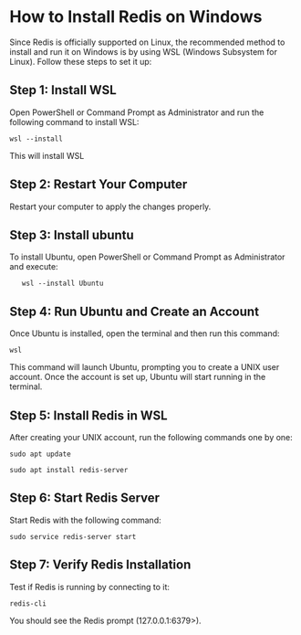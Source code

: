 # How to Install Redis on Windows

Since Redis is officially supported on Linux, the recommended method to install and run it on Windows is by using WSL (Windows Subsystem for Linux). Follow these steps to set it up:

## Step 1: Install WSL

Open PowerShell or Command Prompt as Administrator and run the following command to install WSL:

    wsl --install

This will install WSL

## Step 2: Restart Your Computer

Restart your computer to apply the changes properly.

## Step 3: Install ubuntu

To install Ubuntu, open PowerShell or Command Prompt as Administrator and execute:

       wsl --install Ubuntu

## Step 4: Run Ubuntu and Create an Account

Once Ubuntu is installed, open the terminal and then run this command:

    wsl
    
This command will launch Ubuntu, prompting you to create a UNIX user account. Once the account is set up, Ubuntu will start running in the terminal.

## Step 5: Install Redis in WSL

After creating your UNIX account, run the following commands one by one:

    sudo apt update
    
    sudo apt install redis-server

## Step 6: Start Redis Server

Start Redis with the following command:

    sudo service redis-server start

## Step 7: Verify Redis Installation

Test if Redis is running by connecting to it:


    redis-cli

You should see the Redis prompt (127.0.0.1:6379>).
